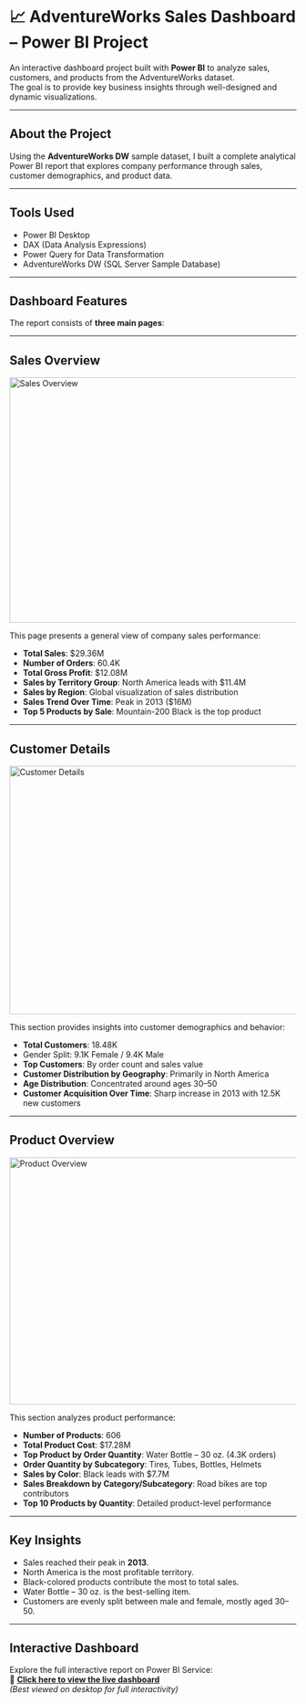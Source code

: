# 📈 AdventureWorks Sales Dashboard – Power BI Project

An interactive dashboard project built with **Power BI** to analyze sales, customers, and products from the AdventureWorks dataset.  
The goal is to provide key business insights through well-designed and dynamic visualizations.

---

##  About the Project

Using the **AdventureWorks DW** sample dataset, I built a complete analytical Power BI report that explores company performance through sales, customer demographics, and product data.

---

##  Tools Used

- Power BI Desktop  
- DAX (Data Analysis Expressions)  
- Power Query for Data Transformation  
- AdventureWorks DW (SQL Server Sample Database)

---

## Dashboard Features

The report consists of **three main pages**:

---

##  Sales Overview

<img width="759" height="430" alt="Sales Overview" src="https://github.com/user-attachments/assets/3a5c6197-605a-4dba-a24e-6384c8309486" />

This page presents a general view of company sales performance:
-  **Total Sales**: $29.36M  
-  **Number of Orders**: 60.4K  
-  **Total Gross Profit**: $12.08M  
-  **Sales by Territory Group**: North America leads with $11.4M  
-  **Sales by Region**: Global visualization of sales distribution  
-  **Sales Trend Over Time**: Peak in 2013 ($16M)  
-  **Top 5 Products by Sale**: Mountain-200 Black is the top product  

---

##  Customer Details

<img width="760" height="435" alt="Customer Details" src="https://github.com/user-attachments/assets/a1b85024-beb0-4b2d-872c-4e4c67dc5dbe" />

This section provides insights into customer demographics and behavior:
-  **Total Customers**: 18.48K  
-  Gender Split: 9.1K Female / 9.4K Male  
-  **Top Customers**: By order count and sales value  
-  **Customer Distribution by Geography**: Primarily in North America  
-  **Age Distribution**: Concentrated around ages 30–50  
-  **Customer Acquisition Over Time**: Sharp increase in 2013 with 12.5K new customers  

---

##  Product Overview

<img width="763" height="433" alt="Product Overview" src="https://github.com/user-attachments/assets/6d3a0a84-ad95-4aec-ab9b-e5d5cbc38d3b" />

This section analyzes product performance:
-  **Number of Products**: 606  
-  **Total Product Cost**: $17.28M  
-  **Top Product by Order Quantity**: Water Bottle – 30 oz. (4.3K orders)  
-  **Order Quantity by Subcategory**: Tires, Tubes, Bottles, Helmets  
-  **Sales by Color**: Black leads with $7.7M  
-  **Sales Breakdown by Category/Subcategory**: Road bikes are top contributors  
-  **Top 10 Products by Quantity**: Detailed product-level performance  

---

##  Key Insights

- Sales reached their peak in **2013**.  
- North America is the most profitable territory.  
- Black-colored products contribute the most to total sales.  
- Water Bottle – 30 oz. is the best-selling item.  
- Customers are evenly split between male and female, mostly aged 30–50.  

---

##  Interactive Dashboard

Explore the full interactive report on Power BI Service:  
🔗 **[Click here to view the live dashboard](https://app.powerbi.com/view?r=eyJrIjoiOTQ2ZDY1N2QtZjc5OC00MmFmLTgwZDAtNTEwNDkyNWIwOTQ1IiwidCI6IjJiYjZlNWJjLWMxMDktNDdmYi05NDMzLWMxYzZmNGZhMzNmZiIsImMiOjl9)**  
*(Best viewed on desktop for full interactivity)*



